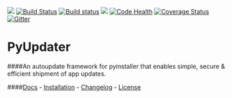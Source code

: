 [![](https://badge.fury.io/py/PyUpdater.svg)](http://badge.fury.io/py/PyUpdater)
[![Build Status](https://travis-ci.org/JMSwag/PyUpdater.svg?branch=master)](https://travis-ci.org/JMSwag/PyUpdater)
[![Build status](https://ci.appveyor.com/api/projects/status/6kex9r8i2625pw9u/branch/master?svg=true)](https://ci.appveyor.com/project/JMSwag/pyupdater/branch/master)
[![](https://requires.io/github/JMSwag/PyUpdater/requirements.svg?branch=master)](https://requires.io/github/JMSwag/PyUpdater/requirements/?branch=master)
[![Code Health](https://landscape.io/github/JMSwag/PyUpdater/master/landscape.svg?style=flat)](https://landscape.io/github/JMSwag/PyUpdater/master)
[![Coverage Status](https://coveralls.io/repos/github/JMSwag/PyUpdater/badge.svg?branch=master)](https://coveralls.io/github/JMSwag/PyUpdater?branch=master)
[![Gitter](https://badges.gitter.im/pyupdater/Lobby.svg)](https://gitter.im/pyupdater/Lobby?utm_source=badge&utm_medium=badge&utm_campaign=pr-badge)

# PyUpdater
####An autoupdate framework for pyinstaller that enables simple, secure & efficient shipment of app updates.

####[Docs](http://www.pyupdater.org) - [Installation](http://www.pyupdater.org/installation) - [Changelog](http://www.pyupdater.org/changelog/) - [License](http://www.pyupdater.org/license/)

